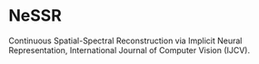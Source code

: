 # NeSSR
Continuous Spatial-Spectral Reconstruction via Implicit Neural Representation, International Journal of Computer Vision (IJCV).
